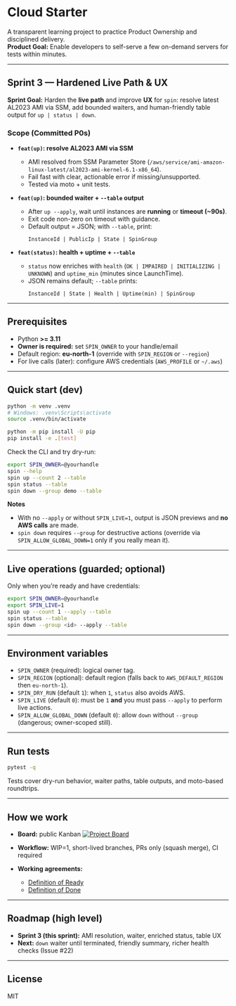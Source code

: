# Cloud Starter

A transparent learning project to practice Product Ownership and disciplined delivery.  
**Product Goal:** Enable developers to self-serve a few on-demand servers for tests within minutes.

---

## Sprint 3 — Hardened Live Path & UX

**Sprint Goal:** Harden the **live path** and improve **UX** for `spin`: resolve latest AL2023 AMI via SSM, add bounded waiters, and human-friendly table output for `up | status | down`.

### Scope (Committed P0s)

- **`feat(up)`: resolve AL2023 AMI via SSM**  
  - AMI resolved from SSM Parameter Store (`/aws/service/ami-amazon-linux-latest/al2023-ami-kernel-6.1-x86_64`).  
  - Fail fast with clear, actionable error if missing/unsupported.  
  - Tested via moto + unit tests.

- **`feat(up)`: bounded waiter + `--table` output**  
  - After `up --apply`, wait until instances are **running** or **timeout (~90s)**.  
  - Exit code non-zero on timeout with guidance.  
  - Default output = JSON; with `--table`, print:  
    ```
    InstanceId | PublicIp | State | SpinGroup
    ```

- **`feat(status)`: health + uptime + `--table`**  
  - `status` now enriches with `health` (`OK | IMPAIRED | INITIALIZING | UNKNOWN`) and `uptime_min` (minutes since LaunchTime).  
  - JSON remains default; `--table` prints:  
    ```
    InstanceId | State | Health | Uptime(min) | SpinGroup
    ```  

---

## Prerequisites

- Python **>= 3.11**
- **Owner is required:** set `SPIN_OWNER` to your handle/email
- Default region: **eu-north-1** (override with `SPIN_REGION` or `--region`)
- For live calls (later): configure AWS credentials (`AWS_PROFILE` or `~/.aws`)

---

## Quick start (dev)

```bash
python -m venv .venv
# Windows: .venv\Scripts\activate
source .venv/bin/activate

python -m pip install -U pip
pip install -e .[test]
````

Check the CLI and try dry-run:

```bash
export SPIN_OWNER=@yourhandle
spin --help
spin up --count 2 --table
spin status --table
spin down --group demo --table
```

**Notes**

* With no `--apply` or without `SPIN_LIVE=1`, output is JSON previews and **no AWS calls** are made.
* `spin down` requires `--group` for destructive actions (override via `SPIN_ALLOW_GLOBAL_DOWN=1` only if you really mean it).

---

## Live operations (guarded; optional)

Only when you’re ready and have credentials:

```bash
export SPIN_OWNER=@yourhandle
export SPIN_LIVE=1
spin up --count 1 --apply --table
spin status --table
spin down --group <id> --apply --table
```

---

## Environment variables

* `SPIN_OWNER` (required): logical owner tag.
* `SPIN_REGION` (optional): default region (falls back to `AWS_DEFAULT_REGION` then `eu-north-1`).
* `SPIN_DRY_RUN` (default `1`): when `1`, `status` also avoids AWS.
* `SPIN_LIVE` (default `0`): must be `1` **and** you must pass `--apply` to perform live actions.
* `SPIN_ALLOW_GLOBAL_DOWN` (default `0`): allow `down` without `--group` (dangerous; owner-scoped still).

---

## Run tests

```bash
pytest -q
```

Tests cover dry-run behavior, waiter paths, table outputs, and moto-based roundtrips.

---

## How we work

* **Board:** public Kanban
  [![Project Board](https://img.shields.io/badge/Project-Cloud%20Starter%20Board-blue)](https://github.com/users/thenarfer/projects/1)
* **Workflow:** WIP=1, short-lived branches, PRs only (squash merge), CI required
* **Working agreements:**

  * [Definition of Ready](docs/DoR.md)
  * [Definition of Done](docs/DoD.md)

---

## Roadmap (high level)

* **Sprint 3 (this sprint):** AMI resolution, waiter, enriched status, table UX
* **Next:** `down` waiter until terminated, friendly summary, richer health checks (Issue #22)

---

## License

MIT
